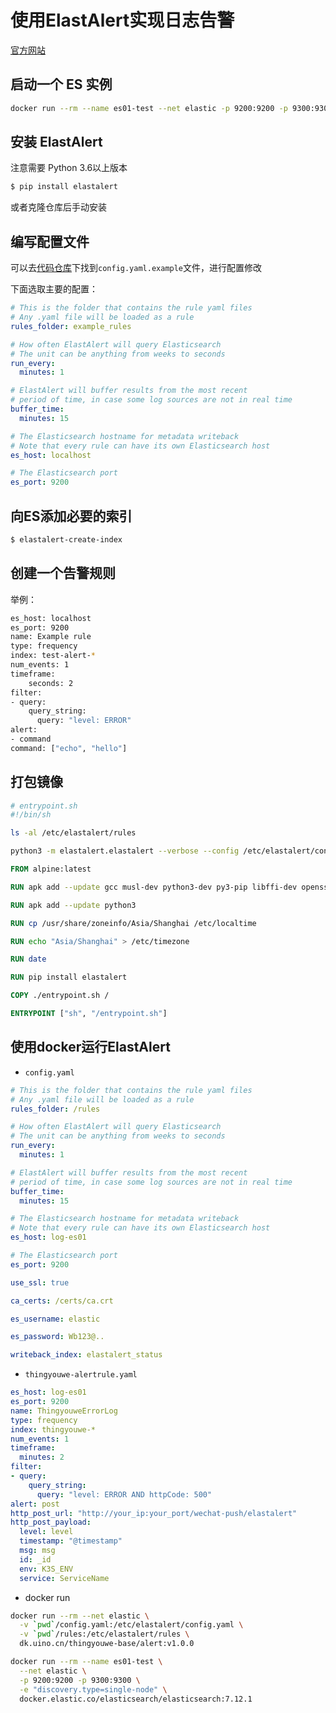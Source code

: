 # 使用ElastAlert实现日志告警

[官方网站](https://elastalert.readthedocs.io/en/latest/running_elastalert.html)

## 启动一个 ES 实例

```sh
docker run --rm --name es01-test --net elastic -p 9200:9200 -p 9300:9300 -e "discovery.type=single-node" docker.elastic.co/elasticsearch/elasticsearch:7.12.1
```

## 安装 ElastAlert

注意需要 Python 3.6以上版本

```sh
$ pip install elastalert
```

或者克隆仓库后手动安装

## 编写配置文件

可以去[代码仓库](https://github.com/Yelp/elastalert)下找到`config.yaml.example`文件，进行配置修改

下面选取主要的配置：
```yaml
# This is the folder that contains the rule yaml files
# Any .yaml file will be loaded as a rule
rules_folder: example_rules

# How often ElastAlert will query Elasticsearch
# The unit can be anything from weeks to seconds
run_every:
  minutes: 1

# ElastAlert will buffer results from the most recent
# period of time, in case some log sources are not in real time
buffer_time:
  minutes: 15

# The Elasticsearch hostname for metadata writeback
# Note that every rule can have its own Elasticsearch host
es_host: localhost

# The Elasticsearch port
es_port: 9200
```

## 向ES添加必要的索引

```sh
$ elastalert-create-index
```

## 创建一个告警规则

举例：
```sh
es_host: localhost
es_port: 9200
name: Example rule
type: frequency
index: test-alert-*
num_events: 1
timeframe:
    seconds: 2
filter:
- query:
    query_string:
      query: "level: ERROR"
alert:
- command
command: ["echo", "hello"]
```

## 打包镜像

```sh
# entrypoint.sh
#!/bin/sh

ls -al /etc/elastalert/rules

python3 -m elastalert.elastalert --verbose --config /etc/elastalert/config.yaml --rule /etc/elastalert/rules/*
```

```Dockerfile
FROM alpine:latest

RUN apk add --update gcc musl-dev python3-dev py3-pip libffi-dev openssl-dev cargo tzdata

RUN apk add --update python3

RUN cp /usr/share/zoneinfo/Asia/Shanghai /etc/localtime

RUN echo "Asia/Shanghai" > /etc/timezone

RUN date

RUN pip install elastalert

COPY ./entrypoint.sh /

ENTRYPOINT ["sh", "/entrypoint.sh"]
```

## 使用docker运行ElastAlert

- `config.yaml`

```yaml
# This is the folder that contains the rule yaml files
# Any .yaml file will be loaded as a rule
rules_folder: /rules

# How often ElastAlert will query Elasticsearch
# The unit can be anything from weeks to seconds
run_every:
  minutes: 1

# ElastAlert will buffer results from the most recent
# period of time, in case some log sources are not in real time
buffer_time:
  minutes: 15

# The Elasticsearch hostname for metadata writeback
# Note that every rule can have its own Elasticsearch host
es_host: log-es01

# The Elasticsearch port
es_port: 9200

use_ssl: true

ca_certs: /certs/ca.crt

es_username: elastic

es_password: Wb123@..

writeback_index: elastalert_status
```

- `thingyouwe-alertrule.yaml`

```yaml
es_host: log-es01
es_port: 9200
name: ThingyouweErrorLog
type: frequency
index: thingyouwe-*
num_events: 1
timeframe:
  minutes: 2
filter:
- query:
    query_string:
      query: "level: ERROR AND httpCode: 500"
alert: post
http_post_url: "http://your_ip:your_port/wechat-push/elastalert"
http_post_payload:
  level: level
  timestamp: "@timestamp"
  msg: msg
  id: _id
  env: K3S_ENV
  service: ServiceName
```

- docker run

```sh
docker run --rm --net elastic \
  -v `pwd`/config.yaml:/etc/elastalert/config.yaml \
  -v `pwd`/rules:/etc/elastalert/rules \
  dk.uino.cn/thingyouwe-base/alert:v1.0.0

docker run --rm --name es01-test \
  --net elastic \
  -p 9200:9200 -p 9300:9300 \
  -e "discovery.type=single-node" \
  docker.elastic.co/elasticsearch/elasticsearch:7.12.1
```

